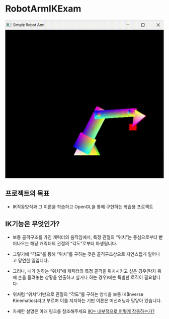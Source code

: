 # RobotArmIKExam

<p align="center">
  <img src="https://github.com/jellypower/PublicImageDataBase/blob/main/Portfolio/Blogs/RobotArm.gif" />
</p>

## 프로젝트의 목표
- IK작동방식과 그 이론을 학습하고 OpenGL을 통해 구현하는 학습용 프로젝트



## IK기능은 무엇인가?

- 보통 골격구조를 가진 캐릭터의 움직임에서, 특정 관절의 “위치”는 중심으로부터 뻗어나오는 해당 캐릭터의 관절의 “각도”로부터 파생됩니다.
- 그렇기에 “각도”를 통해 “위치”를 구하는 것은 골격구조상으로 자연스럽게 일어나고 당연한 일입니다.
- 그러나, 내가 원하는 “위치”에 캐릭터의 특정 골격을 위치시키고 싶은 경우(탁자 위에 손을 올려놓는 상황을 연출하고 싶거나 하는 경우)에는 특별한 로직이 필요합니다.
- 위처럼 “위치”기반으로 관절의 “각도”를 구하는 방식을 보통 IK(Inverse Kinematics)라고 부르며 이를 지지하는 기반 이론은 머신러닝과 맞닿아 있습니다.

- 자세한 설명은 아래 링크를 참조해주세요
    [IK는 내부적으로 어떻게 작동하는가?](https://velog.io/@jellypower/%EC%BA%90%EB%A6%AD%ED%84%B0-%EC%95%A0%EB%8B%88%EB%A9%94%EC%9D%B4%EC%85%98%EA%B3%BC-%EB%A8%B8%EC%8B%A0%EB%9F%AC%EB%8B%9DIK%EB%8A%94-%EB%82%B4%EB%B6%80%EC%A0%81%EC%9C%BC%EB%A1%9C-%EC%96%B4%EB%96%BB%EA%B2%8C-%EC%9E%91%EB%8F%99%ED%95%98%EB%8A%94%EA%B0%80)
